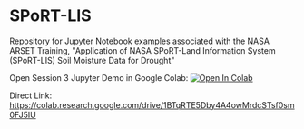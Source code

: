 # SPoRT-LIS
Repository for Jupyter Notebook examples associated with the NASA ARSET Training, "Application of NASA SPoRT-Land Information System (SPoRT-LIS) Soil Moisture Data for Drought" 


Open Session 3 Jupyter Demo in Google Colab:
[![Open In Colab](https://colab.research.google.com/assets/colab-badge.svg)](https://github.com/NASAARSET/SPoRT-LIS/raw/main/SPoRT_LIS_Drought_Applications_ARSET.ipynb)

Direct Link:  https://colab.research.google.com/drive/1BTqRTE5Dby4A4owMrdcSTsf0sm0FJ5IU
